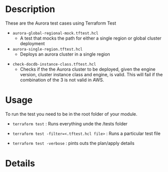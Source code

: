 # Description

These are the Aurora test cases using Terraform Test

- `aurora-global-regional-mock.tftest.hcl`
  -  A test that mocks the path for either a single region or global cluster deployment
- `aurora-single-region.tftest.hcl`
  - Deploys an aurora cluster in a single region
* `check-docdb-instance-class.tftest.hcl`
  - Checks if the the Aurora cluster to be deployed, given the engine version, cluster instance class and engine, is valid. This will fail if the combination of the 3 is not valid in AWS.

# Usage

To run the test you need to be in the root folder of your module.

* `terraform test` : Runs everything unde the /tests folder

* `terraform test -filter=<.tftest.hcl file>` : Runs a particular test file

* `terraform test -verbose` : pints outs the plan/apply details

# Details

